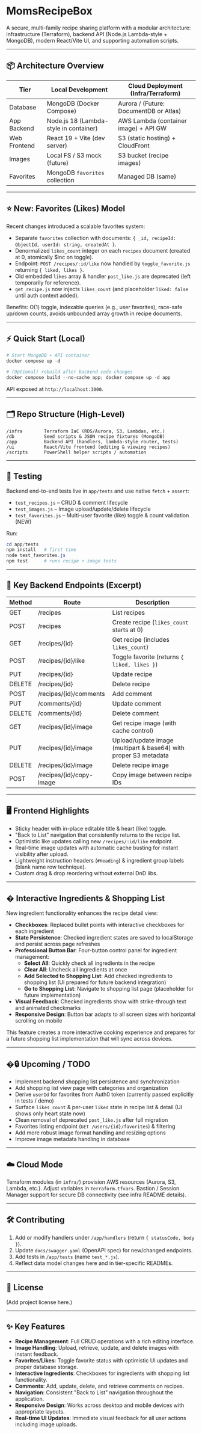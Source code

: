 # MomsRecipeBox

A secure, multi-family recipe sharing platform with a modular architecture: infrastructure (Terraform), backend API (Node.js Lambda-style + MongoDB), modern React/Vite UI, and supporting automation scripts.

---

## 📦 Architecture Overview

| Tier         | Local Development                      | Cloud Deployment (Infra/Terraform)        |
| ------------ | -------------------------------------- | ----------------------------------------- |
| Database     | MongoDB (Docker Compose)               | Aurora / (Future: DocumentDB or Atlas)    |
| App Backend  | Node.js 18 (Lambda-style in container) | AWS Lambda (container image) + API GW     |
| Web Frontend | React 19 + Vite (dev server)           | S3 (static hosting) + CloudFront          |
| Images       | Local FS / S3 mock (future)            | S3 bucket (recipe images)                 |
| Favorites    | MongoDB `favorites` collection         | Managed DB (same)                         |

---

## ⭐ New: Favorites (Likes) Model

Recent changes introduced a scalable favorites system:

- Separate `favorites` collection with documents: `{ _id, recipeId: ObjectId, userId: string, createdAt }`.
- Denormalized `likes_count` integer on each `recipes` document (created at 0, atomically $inc on toggle).
- Endpoint: `POST /recipes/:id/like` now handled by `toggle_favorite.js` returning `{ liked, likes }`.
- Old embedded `likes` array & handler `post_like.js` are deprecated (left temporarily for reference).
- `get_recipe.js` now injects `likes_count` (and placeholder `liked: false` until auth context added).

Benefits: O(1) toggle, indexable queries (e.g., user favorites), race-safe up/down counts, avoids unbounded array growth in recipe documents.

---

## ⚡ Quick Start (Local)

```powershell
# Start MongoDB + API container
docker compose up -d

# (Optional) rebuild after backend code changes
docker compose build --no-cache app; docker compose up -d app
```

API exposed at `http://localhost:3000`.

---

## 🗂 Repo Structure (High-Level)

```text
/infra        Terraform IaC (RDS/Aurora, S3, Lambdas, etc.)
/db           Seed scripts & JSON recipe fixtures (MongoDB)
/app          Backend API (handlers, lambda-style router, tests)
/ui           React/Vite frontend (editing & viewing recipes)
/scripts      PowerShell helper scripts / automation
```

---

## 🧪 Testing

Backend end-to-end tests live in `app/tests` and use native `fetch` + `assert`:

- `test_recipes.js` – CRUD & comment lifecycle
- `test_images.js` – Image upload/update/delete lifecycle
- `test_favorites.js` – Multi-user favorite (like) toggle & count validation (NEW)

Run:

```powershell
cd app/tests
npm install   # first time
node test_favorites.js
npm test      # runs recipe + image tests
```

---

## 🔌 Key Backend Endpoints (Excerpt)

| Method | Route                       | Description                                |
| ------ | --------------------------- | ------------------------------------------ |
| GET    | /recipes                    | List recipes                               |
| POST   | /recipes                    | Create recipe (`likes_count` starts at 0)  |
| GET    | /recipes/{id}               | Get recipe (includes `likes_count`)        |
| POST   | /recipes/{id}/like          | Toggle favorite (returns `{ liked, likes }`)|
| PUT    | /recipes/{id}               | Update recipe                              |
| DELETE | /recipes/{id}               | Delete recipe                              |
| POST   | /recipes/{id}/comments      | Add comment                                |
| PUT    | /comments/{id}              | Update comment                             |
| DELETE | /comments/{id}              | Delete comment                             |
| GET    | /recipes/{id}/image         | Get recipe image (with cache control)      |
| PUT    | /recipes/{id}/image         | Upload/update image (multipart & base64) with proper S3 metadata |
| DELETE | /recipes/{id}/image         | Delete recipe image                        |
| POST   | /recipes/{id}/copy-image    | Copy image between recipe IDs              |

---

## 🖥 Frontend Highlights

- Sticky header with in-place editable title & heart (like) toggle.
- "Back to List" navigation that consistently returns to the recipe list.
- Optimistic like updates calling new `/recipes/:id/like` endpoint.
- Real-time image updates with automatic cache busting for instant visibility after upload.
- Lightweight instruction headers (`#Heading`) & ingredient group labels (blank name row technique).
- Custom drag & drop reordering without external DnD libs.

---

## � Interactive Ingredients & Shopping List

New ingredient functionality enhances the recipe detail view:

- **Checkboxes**: Replaced bullet points with interactive checkboxes for each ingredient
- **State Persistence**: Checked ingredient states are saved to localStorage and persist across page refreshes
- **Professional Button Bar**: Four-button control panel for ingredient management:
  - **Select All**: Quickly check all ingredients in the recipe
  - **Clear All**: Uncheck all ingredients at once
  - **Add Selected to Shopping List**: Add checked ingredients to shopping list (UI prepared for future backend integration)
  - **Go to Shopping List**: Navigate to shopping list page (placeholder for future implementation)
- **Visual Feedback**: Checked ingredients show with strike-through text and animated checkmarks
- **Responsive Design**: Button bar adapts to all screen sizes with horizontal scrolling on mobile

This feature creates a more interactive cooking experience and prepares for a future shopping list implementation that will sync across devices.

---

## �🔒 Upcoming / TODO

- Implement backend shopping list persistence and synchronization
- Add shopping list view page with categories and organization
- Derive `userId` for favorites from Auth0 token (currently passed explicitly in tests / demo)
- Surface `likes_count` & per-user `liked` state in recipe list & detail (UI shows only heart state now)
- Clean removal of deprecated `post_like.js` after full migration
- Favorites listing endpoint (`GET /users/{id}/favorites`) & filtering
- Add more robust image format handling and resizing options
- Improve image metadata handling in database

---

## ☁️ Cloud Mode

Terraform modules (in `infra/`) provision AWS resources (Aurora, S3, Lambda, etc.). Adjust variables in `Terraform.tfvars`. Bastion / Session Manager support for secure DB connectivity (see infra README details).

---

## 🛠 Contributing

1. Add or modify handlers under `/app/handlers` (return `{ statusCode, body }`).
2. Update `docs/swagger.yaml` (OpenAPI spec) for new/changed endpoints.
3. Add tests in `/app/tests` (name `test_*.js`).
4. Reflect data model changes here and in tier-specific READMEs.

---

## 📄 License

(Add project license here.)

---

## ✨ Key Features

- **Recipe Management**: Full CRUD operations with a rich editing interface.
- **Image Handling**: Upload, retrieve, update, and delete images with instant feedback.
- **Favorites/Likes**: Toggle favorite status with optimistic UI updates and proper database storage.
- **Interactive Ingredients**: Checkboxes for ingredients with shopping list functionality.
- **Comments**: Add, update, delete, and retrieve comments on recipes.
- **Navigation**: Consistent "Back to List" navigation throughout the application.
- **Responsive Design**: Works across desktop and mobile devices with appropriate layouts.
- **Real-time UI Updates**: Immediate visual feedback for all user actions including image uploads.
